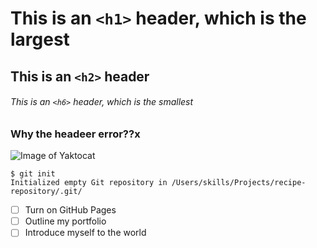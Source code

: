 # This is an `<h1>` header, which is the largest
## This is an `<h2>` header
###### This is an `<h6>` header, which is the smallest
### Why the headeer error??x

![Image of Yaktocat](https://octodex.github.com/images/yaktocat.png)
```
$ git init
Initialized empty Git repository in /Users/skills/Projects/recipe-repository/.git/
```
- [ ] Turn on GitHub Pages
- [ ] Outline my portfolio
- [ ] Introduce myself to the world
